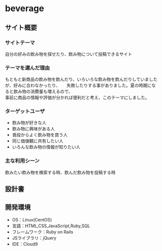 # beverage

## サイト概要
### サイトテーマ
自分の好みの飲み物を探せたり、飲み物について投稿できるサイト

### テーマを選んだ理由
もともと新商品の飲み物を飲んだり、いろいろな飲み物を飲んだりしていましたが、好みに合わなかったり、  　
失敗したりする事がありました。夏の時期になると飲み物の消費量も増えるので、  
事前に商品の情報や評価が分かれば便利だと考え、このテーマにしました。
### ターゲットユーザ
- 飲み物が好きな人
- 飲み物に興味がある人
- 普段からよく飲み物を買う人
- 同じ価値観に共有したい人
- いろんな飲み物の情報が知りたい人

### 主な利用シーン
飲みたい飲み物を検索する時、飲んだ飲み物を投稿する時

## 設計書


## 開発環境
- OS：Linux(CentOS)
- 言語：HTML,CSS,JavaScript,Ruby,SQL
- フレームワーク：Ruby on Rails
- JSライブラリ：jQuery
- IDE：Cloud9
